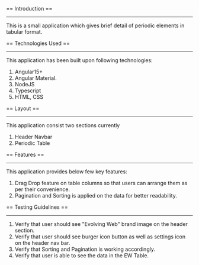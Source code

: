 == Introduction ==
__________________

This is a small application which gives brief detail of periodic elements in tabular format.

== Technologies Used ==
_______________________

This application has been built upon following technologies:

1) Angular15+ 
2) Angular Material.
3) NodeJS
4) Typescript
5) HTML, CSS

== Layout ==
____________

This application consist two sections currently 

1) Header Navbar
2) Periodic Table

== Features ==
______________

This application provides below few key features:

1) Drag Drop feature on table columns so that users can arrange them as per their convenience.
2) Pagination and Sorting is applied on the data for better readability.


== Testing Guidelines ==
________________________

1) Verify that user should see "Evolving Web" brand image on the header section.
2) Verify that user should see burger icon button as well as settings icon on the header nav bar.
3) Verify that Sorting and Pagination is working accordingly.
4) Verify that user is able to see the data in the EW Table.




